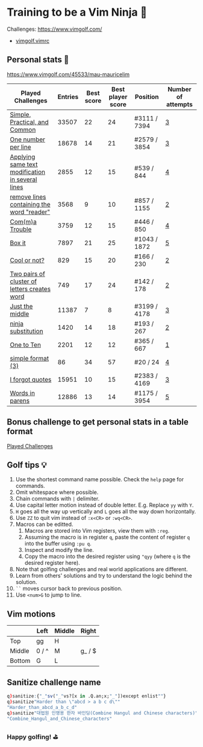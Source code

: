 # Training to be a Vim Ninja 🥷
Challenges: https://www.vimgolf.com/
- [vimgolf.vimrc](https://gist.github.com/igrigorik/759425#file-vimgolf-vimrc)

## Personal stats 🎯
https://www.vimgolf.com/45533/mau-mauricelim

|Played Challenges|Entries|Best score|Best player score|Position|Number of attempts|
|-|-|-|-|-|-|
|[Simple, Practical, and Common](https://www.vimgolf.com/challenges/55b18bbea9c2c30d04000001)|33507|22|24|#3111 / 7394|[3](https://www.vimgolf.com/challenges/55b18bbea9c2c30d04000001/user/mau-mauricelim)|
|[One number per line](https://www.vimgolf.com/challenges/56fb2e75ccffcc0009026473)|18678|14|21|#2579 / 3854|[3](https://www.vimgolf.com/challenges/56fb2e75ccffcc0009026473/user/mau-mauricelim)|
|[Applying same text modification in several lines](https://www.vimgolf.com/challenges/5bbb82f969a25f0009541350)|2855|12|15|#539 / 844|[4](https://www.vimgolf.com/challenges/5bbb82f969a25f0009541350/user/mau-mauricelim)|
|[remove lines containing the word &quot;reader&quot;](https://www.vimgolf.com/challenges/5c264e64e8c64916d7fca650)|3568|9|10|#857 / 1155|[2](https://www.vimgolf.com/challenges/5c264e64e8c64916d7fca650/user/mau-mauricelim)|
|[Com(m)a Trouble](https://www.vimgolf.com/challenges/5ba020f91abf2d000951055c)|3759|12|15|#446 / 850|[4](https://www.vimgolf.com/challenges/5ba020f91abf2d000951055c/user/mau-mauricelim)|
|[Box it](https://www.vimgolf.com/challenges/5c742a5a50bdf70006d43280)|7897|21|25|#1043 / 1872|[5](https://www.vimgolf.com/challenges/5c742a5a50bdf70006d43280/user/mau-mauricelim)|
|[Cool or not?](https://www.vimgolf.com/challenges/5c82a157c82f3900064c82d7)|829|15|20|#166 / 230|[2](https://www.vimgolf.com/challenges/5c82a157c82f3900064c82d7/user/mau-mauricelim)|
|[Two pairs of cluster of letters creates word](https://www.vimgolf.com/challenges/5c93945c9caf21000ca842f7)|749|17|24|#142 / 178|[2](https://www.vimgolf.com/challenges/5c93945c9caf21000ca842f7/user/mau-mauricelim)|
|[Just the middle](https://www.vimgolf.com/challenges/54862fbb3f90ac0002904cf5)|11387|7|8|#3199 / 4178|[3](https://www.vimgolf.com/challenges/54862fbb3f90ac0002904cf5/user/mau-mauricelim)|
|[ninja substitution](https://www.vimgolf.com/challenges/5cb9d07d716c1b0009f69a40)|1420|14|18|#193 / 267|[2](https://www.vimgolf.com/challenges/5cb9d07d716c1b0009f69a40/user/mau-mauricelim)|
|[One to Ten](https://www.vimgolf.com/challenges/5c4d042acfafb4000c9f06c2)|2201|12|12|#365 / 667|[1](https://www.vimgolf.com/challenges/5c4d042acfafb4000c9f06c2/user/mau-mauricelim)|
|[simple format (3)](https://www.vimgolf.com/challenges/5bff6e560d5dc0000ca3485b)|86|34|57|#20 / 24|[4](https://www.vimgolf.com/challenges/5bff6e560d5dc0000ca3485b/user/mau-mauricelim)|
|[I forgot quotes](https://www.vimgolf.com/challenges/5462e3f41198b80002512673)|15951|10|15|#2383 / 4169|[3](https://www.vimgolf.com/challenges/5462e3f41198b80002512673/user/mau-mauricelim)|
|[Words in parens](https://www.vimgolf.com/challenges/5192f96ad8df110002000002)|12886|13|14|#1175 / 3954|[5](https://www.vimgolf.com/challenges/5192f96ad8df110002000002/user/mau-mauricelim)|

## Bonus challenge to get personal stats in a table format
[Played Challenges](Played_Challenges/README.md)

## Golf tips 💡
1. Use the shortest command name possible. Check the `help` page for commands.
2. Omit whitespace where possible.
3. Chain commands with `|` delimiter.
4. Use capital letter motion instead of double letter. E.g. Replace `yy` with `Y`.
5. `H` goes all the way up vertically and `L` goes all the way down horizontally.
6. Use `ZZ` to quit vim instead of `:x<CR>` or `:wq<CR>`.
7. Macros can be editted.
    1. Macros are stored into Vim registers, view them with `:reg`.
    2. Assuming the macro is in register `q`, paste the content of register `q` into the buffer using `:pu q`.
    3. Inspect and modify the line.
    4. Copy the macro into the desired register using `"qyy` (where `q` is the desired register here).
8. Note that golfing challenges and real world applications are different.
9. Learn from others' solutions and try to understand the logic behind the solution.
10. ``` `` ``` moves cursor back to previous position.
11. Use `<num>G` to jump to line.

## Vim motions
|      |Left  |Middle|Right  |
|------|------|------|-------|
|Top   |gg    |H     |       |
|Middle|0 / ^ |M     |g_ / $ |
|Bottom|G     |L     |       |

## Sanitize challenge name
```q
q)sanitize:{"_"sv("_"vs?[x in .Q.an;x;"_"])except enlist""}
q)sanitize"Harder than \"abcd > a b c d\""
"Harder_than_abcd_a_b_c_d"
q)sanitize"대법원 인명용 한자 바인딩(Combine Hangul and Chinese characters)"
"Combine_Hangul_and_Chinese_characters"
```

### Happy golfing! ⛳
